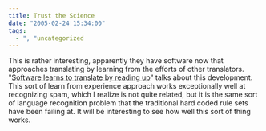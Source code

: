 ```yaml
---
title: Trust the Science
date: "2005-02-24 15:34:00"
tags:
  - ", "uncategorized
---
```

This is rather interesting, apparently they
have software now that approaches translating by
learning from the efforts of other translators.  "<a href="http://www.newscientist.com/article.ns?id=dn7054">Software
learns to translate by reading up</a>" talks about this development.
This sort of learn from experience approach works exceptionally
well at recognizing spam, which I realize is not quite related,
but it is the same sort of language recognition problem that the
traditional hard coded rule sets have been failing at.  It will be
interesting to see how well this sort of thing works.

